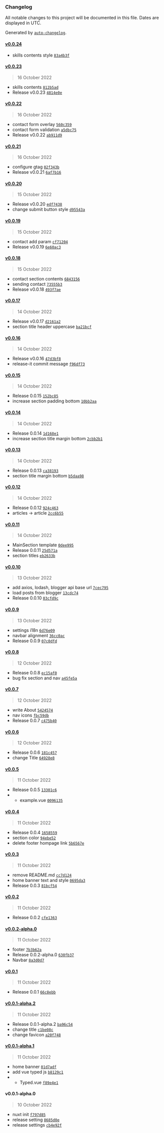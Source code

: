 ### Changelog

All notable changes to this project will be documented in this file. Dates are displayed in UTC.

Generated by [`auto-changelog`](https://github.com/CookPete/auto-changelog).

#### [v0.0.24](https://github.com/Kunie-dev/Kunie-dev.github.io/compare/v0.0.23...v0.0.24)

- skills contents style [`83a4b3f`](https://github.com/Kunie-dev/Kunie-dev.github.io/commit/83a4b3f622c2ccaf2e0ab2b647a9a844a5cebcc8)

#### [v0.0.23](https://github.com/Kunie-dev/Kunie-dev.github.io/compare/v0.0.22...v0.0.23)

> 16 October 2022

- skills contents [`812b5ad`](https://github.com/Kunie-dev/Kunie-dev.github.io/commit/812b5adbeeecddd92ee2d4a715e69b108411729a)
- Release v0.0.23 [`4814e0e`](https://github.com/Kunie-dev/Kunie-dev.github.io/commit/4814e0e3f501ace5a88ab2e2f87ac2d04881ef60)

#### [v0.0.22](https://github.com/Kunie-dev/Kunie-dev.github.io/compare/v0.0.21...v0.0.22)

> 16 October 2022

- contact form overlay [`560c359`](https://github.com/Kunie-dev/Kunie-dev.github.io/commit/560c359a4550d8a162e033c73eae2f1423c2a7dd)
- contact form validation [`a5dbc75`](https://github.com/Kunie-dev/Kunie-dev.github.io/commit/a5dbc75cd49f29ba734904696307b4bd96bf440e)
- Release v0.0.22 [`ab911d9`](https://github.com/Kunie-dev/Kunie-dev.github.io/commit/ab911d9b097758cb9fe1f8765997aae4aea1f031)

#### [v0.0.21](https://github.com/Kunie-dev/Kunie-dev.github.io/compare/v0.0.20...v0.0.21)

> 16 October 2022

- configure gtag [`02f343b`](https://github.com/Kunie-dev/Kunie-dev.github.io/commit/02f343b4a5a6980cffd90a5d5356947728bc1f55)
- Release v0.0.21 [`6af7b16`](https://github.com/Kunie-dev/Kunie-dev.github.io/commit/6af7b16b4177aa9e91dd4762dc0595861045ed74)

#### [v0.0.20](https://github.com/Kunie-dev/Kunie-dev.github.io/compare/v0.0.19...v0.0.20)

> 15 October 2022

- Release v0.0.20 [`edf7438`](https://github.com/Kunie-dev/Kunie-dev.github.io/commit/edf74387df6e514dded1c301436e5a5bd86335c3)
- change submit button style [`d95543a`](https://github.com/Kunie-dev/Kunie-dev.github.io/commit/d95543a779dc430e37aa1de7dc9211e72c7b28ce)

#### [v0.0.19](https://github.com/Kunie-dev/Kunie-dev.github.io/compare/v0.0.18...v0.0.19)

> 15 October 2022

- contact add param [`cf71204`](https://github.com/Kunie-dev/Kunie-dev.github.io/commit/cf71204ba33a37092483fc5fc53da7ffd91ca23c)
- Release v0.0.19 [`6e60ac3`](https://github.com/Kunie-dev/Kunie-dev.github.io/commit/6e60ac3146bb079402874cddc27c1f87ced09485)

#### [v0.0.18](https://github.com/Kunie-dev/Kunie-dev.github.io/compare/v0.0.17...v0.0.18)

> 15 October 2022

- contact section contents [`6843156`](https://github.com/Kunie-dev/Kunie-dev.github.io/commit/6843156880b1363d415fbd06525e9ac8a8b51a3f)
- sending contact [`73555b3`](https://github.com/Kunie-dev/Kunie-dev.github.io/commit/73555b3fbd4c9c59bbc33be838cfd2aecd1cfea3)
- Release v0.0.18 [`493f7ae`](https://github.com/Kunie-dev/Kunie-dev.github.io/commit/493f7ae8a2da49343d0b4c3ff0153568e59081bc)

#### [v0.0.17](https://github.com/Kunie-dev/Kunie-dev.github.io/compare/v0.0.16...v0.0.17)

> 14 October 2022

- Release v0.0.17 [`d2161a2`](https://github.com/Kunie-dev/Kunie-dev.github.io/commit/d2161a2a6b5a11a16b6f006d7d0eecbe94e6c8b2)
- section title header uppercase [`ba21bcf`](https://github.com/Kunie-dev/Kunie-dev.github.io/commit/ba21bcf23b88a6fbf0c73dddbfc7bd434174557a)

#### [v0.0.16](https://github.com/Kunie-dev/Kunie-dev.github.io/compare/v0.0.15...v0.0.16)

> 14 October 2022

- Release v0.0.16 [`47d3bf8`](https://github.com/Kunie-dev/Kunie-dev.github.io/commit/47d3bf88e7a46522f8c13c3bb02319a357074951)
- release-it commit message [`f96df73`](https://github.com/Kunie-dev/Kunie-dev.github.io/commit/f96df73271af550c7ef0864dd46d045624bff2f0)

#### [v0.0.15](https://github.com/Kunie-dev/Kunie-dev.github.io/compare/v0.0.14...v0.0.15)

> 14 October 2022

- Release 0.0.15 [`152bc85`](https://github.com/Kunie-dev/Kunie-dev.github.io/commit/152bc853870707da3ea60f8e3596c4845d6e3987)
- increase section padding bottom [`10bb2aa`](https://github.com/Kunie-dev/Kunie-dev.github.io/commit/10bb2aa382b6ca355395ca243f2b53ac1d50494b)

#### [v0.0.14](https://github.com/Kunie-dev/Kunie-dev.github.io/compare/v0.0.13...v0.0.14)

> 14 October 2022

- Release 0.0.14 [`1d168e1`](https://github.com/Kunie-dev/Kunie-dev.github.io/commit/1d168e1c52d93cb7dbedcbf1e107e817ac84c977)
- increase section title margin bottom [`2cbb2b1`](https://github.com/Kunie-dev/Kunie-dev.github.io/commit/2cbb2b1f1a23171b6ee143bce25ddbdb37886e52)

#### [v0.0.13](https://github.com/Kunie-dev/Kunie-dev.github.io/compare/v0.0.12...v0.0.13)

> 14 October 2022

- Release 0.0.13 [`ca38193`](https://github.com/Kunie-dev/Kunie-dev.github.io/commit/ca381939c2e813168e3288aefd93a7b3bcff69d8)
- section title margin bottom [`b5daa98`](https://github.com/Kunie-dev/Kunie-dev.github.io/commit/b5daa98e6cd6709c8db988d8dc6f960f2d275697)

#### [v0.0.12](https://github.com/Kunie-dev/Kunie-dev.github.io/compare/v0.0.11...v0.0.12)

> 14 October 2022

- Release 0.0.12 [`924c463`](https://github.com/Kunie-dev/Kunie-dev.github.io/commit/924c463f64163702278b2261727af0f56baf4019)
- articles -&gt; article [`2cc6b55`](https://github.com/Kunie-dev/Kunie-dev.github.io/commit/2cc6b55250e8023e3349cf25f3a8f25ae64c42fe)

#### [v0.0.11](https://github.com/Kunie-dev/Kunie-dev.github.io/compare/v0.0.10...v0.0.11)

> 14 October 2022

- MainSection template [`0dee995`](https://github.com/Kunie-dev/Kunie-dev.github.io/commit/0dee9958080bb0c985198f9d2b09d4e6350ede33)
- Release 0.0.11 [`25d571a`](https://github.com/Kunie-dev/Kunie-dev.github.io/commit/25d571a968137d039de2f1ae8806ddcac92d9a5f)
- section titles [`eb2633b`](https://github.com/Kunie-dev/Kunie-dev.github.io/commit/eb2633b08c90d5303bf9982b606a41e847b9c0ad)

#### [v0.0.10](https://github.com/Kunie-dev/Kunie-dev.github.io/compare/v0.0.9...v0.0.10)

> 13 October 2022

- add axios, lodash, blogger api base url [`7cec795`](https://github.com/Kunie-dev/Kunie-dev.github.io/commit/7cec79541266dcf5a31bdff9815ee9f3369f8c30)
- load posts from blogger [`13cdc74`](https://github.com/Kunie-dev/Kunie-dev.github.io/commit/13cdc7426c8bea53f940a7ff1492a08dc70ed130)
- Release 0.0.10 [`03cfd9c`](https://github.com/Kunie-dev/Kunie-dev.github.io/commit/03cfd9c3e149c197f67ff9b6aa8fa6d29bf5b811)

#### [v0.0.9](https://github.com/Kunie-dev/Kunie-dev.github.io/compare/v0.0.8...v0.0.9)

> 13 October 2022

- settings i18n [`6d76e09`](https://github.com/Kunie-dev/Kunie-dev.github.io/commit/6d76e09aa636c7844087db669113fc3bd7dec491)
- navbar alignment [`36cc0ac`](https://github.com/Kunie-dev/Kunie-dev.github.io/commit/36cc0acfb01d4d7a3b08039a530782dce3282311)
- Release 0.0.9 [`07c0dfd`](https://github.com/Kunie-dev/Kunie-dev.github.io/commit/07c0dfd5f765eed280102c4492fc3f61fb0e2ef4)

#### [v0.0.8](https://github.com/Kunie-dev/Kunie-dev.github.io/compare/v0.0.7...v0.0.8)

> 12 October 2022

- Release 0.0.8 [`ec15af0`](https://github.com/Kunie-dev/Kunie-dev.github.io/commit/ec15af0e75c310d370aa54e5a0bed20bd81af3f0)
- bug fix section and nav [`a45fe5a`](https://github.com/Kunie-dev/Kunie-dev.github.io/commit/a45fe5a296d69f683144790dff71f3870c8f30c7)

#### [v0.0.7](https://github.com/Kunie-dev/Kunie-dev.github.io/compare/v0.0.6...v0.0.7)

> 12 October 2022

- write About [`5424574`](https://github.com/Kunie-dev/Kunie-dev.github.io/commit/5424574b95675b85ede220b6e1c79db40a14734b)
- nav icons [`fbc59db`](https://github.com/Kunie-dev/Kunie-dev.github.io/commit/fbc59db40f1281065bccf1cc812200eb5ec54344)
- Release 0.0.7 [`c475b40`](https://github.com/Kunie-dev/Kunie-dev.github.io/commit/c475b408b6555dd26775f824edb99a963df0deb6)

#### [v0.0.6](https://github.com/Kunie-dev/Kunie-dev.github.io/compare/v0.0.5...v0.0.6)

> 12 October 2022

- Release 0.0.6 [`181c457`](https://github.com/Kunie-dev/Kunie-dev.github.io/commit/181c457be90e290e53ab6eb8aa54588e000958ea)
- change Title [`64928e8`](https://github.com/Kunie-dev/Kunie-dev.github.io/commit/64928e854451dccd1b4fae799d54b3a0db08809a)

#### [v0.0.5](https://github.com/Kunie-dev/Kunie-dev.github.io/compare/v0.0.4...v0.0.5)

> 11 October 2022

- Release 0.0.5 [`13301c6`](https://github.com/Kunie-dev/Kunie-dev.github.io/commit/13301c6de44e9af232b2d532ce517c56b0736fd7)
- + example.vue [`0096135`](https://github.com/Kunie-dev/Kunie-dev.github.io/commit/00961350682dcc0dd74049a631d6fc592aa29218)

#### [v0.0.4](https://github.com/Kunie-dev/Kunie-dev.github.io/compare/v0.0.3...v0.0.4)

> 11 October 2022

- Release 0.0.4 [`1658559`](https://github.com/Kunie-dev/Kunie-dev.github.io/commit/16585595a2b45aabeb65dce4e2c03e141205c2b4)
- section color [`94ebe52`](https://github.com/Kunie-dev/Kunie-dev.github.io/commit/94ebe528a8b5f3ba3a31f9975226d392deab671f)
- delete footer hompage link [`5b6567e`](https://github.com/Kunie-dev/Kunie-dev.github.io/commit/5b6567e261c667717c378c7d5cf8f148ca7f8781)

#### [v0.0.3](https://github.com/Kunie-dev/Kunie-dev.github.io/compare/v0.0.2...v0.0.3)

> 11 October 2022

- remove README.md [`cc7d124`](https://github.com/Kunie-dev/Kunie-dev.github.io/commit/cc7d12477e0477d3ed86a94c0086b170baf4d0ec)
- home banner text and style [`0695da3`](https://github.com/Kunie-dev/Kunie-dev.github.io/commit/0695da3afbfd716c61ffe284167de059ac3ea005)
- Release 0.0.3 [`81bcf54`](https://github.com/Kunie-dev/Kunie-dev.github.io/commit/81bcf54bda4690d82ebe5e160c728b66b97c961b)

#### [v0.0.2](https://github.com/Kunie-dev/Kunie-dev.github.io/compare/v0.0.2-alpha.0...v0.0.2)

> 11 October 2022

- Release 0.0.2 [`cfe1363`](https://github.com/Kunie-dev/Kunie-dev.github.io/commit/cfe136331b8d7a07010c76e88b2ed8c70e36748f)

#### [v0.0.2-alpha.0](https://github.com/Kunie-dev/Kunie-dev.github.io/compare/v0.0.1...v0.0.2-alpha.0)

> 11 October 2022

- footer [`7b3b62a`](https://github.com/Kunie-dev/Kunie-dev.github.io/commit/7b3b62aa264cf2593b706981d40846452502132e)
- Release 0.0.2-alpha.0 [`630fb37`](https://github.com/Kunie-dev/Kunie-dev.github.io/commit/630fb37a5c3b879ae437b931f463faf8572623fb)
- Navbar [`8a3d0d7`](https://github.com/Kunie-dev/Kunie-dev.github.io/commit/8a3d0d7135ff7a1abd04dbd60d761f3b08e9cbd8)

#### [v0.0.1](https://github.com/Kunie-dev/Kunie-dev.github.io/compare/v0.0.1-alpha.2...v0.0.1)

> 11 October 2022

- Release 0.0.1 [`66c8ebb`](https://github.com/Kunie-dev/Kunie-dev.github.io/commit/66c8ebb0ae52ac7921aab06d8f642e3c2c7ae60f)

#### [v0.0.1-alpha.2](https://github.com/Kunie-dev/Kunie-dev.github.io/compare/v0.0.1-alpha.1...v0.0.1-alpha.2)

> 11 October 2022

- Release 0.0.1-alpha.2 [`ba96c54`](https://github.com/Kunie-dev/Kunie-dev.github.io/commit/ba96c54006a32ab8a8a8dbfe0cadaf1531416d53)
- change title [`c1be08c`](https://github.com/Kunie-dev/Kunie-dev.github.io/commit/c1be08c6e7aa31e93d8f4b86936adf4aa897caa6)
- change favicon [`a20f748`](https://github.com/Kunie-dev/Kunie-dev.github.io/commit/a20f7482ca6f22fc92f0d3108caadfda14d49294)

#### [v0.0.1-alpha.1](https://github.com/Kunie-dev/Kunie-dev.github.io/compare/v0.0.1-alpha.0...v0.0.1-alpha.1)

> 11 October 2022

- home banner [`01d7adf`](https://github.com/Kunie-dev/Kunie-dev.github.io/commit/01d7adf43c59f34fdb81edd6df1a5e02adfd97e9)
- add vue typed js [`b8129c1`](https://github.com/Kunie-dev/Kunie-dev.github.io/commit/b8129c1593e931cc0d871d2368610c2223a87c2f)
- + Typed.vue [`f89e4e1`](https://github.com/Kunie-dev/Kunie-dev.github.io/commit/f89e4e1470404fd6220e679dc1c2e767583fd1f2)

#### v0.0.1-alpha.0

> 10 October 2022

- nuxt init [`f797d85`](https://github.com/Kunie-dev/Kunie-dev.github.io/commit/f797d853e0c42e6687176218cd175d44986149b6)
- release setting [`8685d0e`](https://github.com/Kunie-dev/Kunie-dev.github.io/commit/8685d0ea1bba0990fdfce604ebe1d6c5a0d1c72d)
- release settings [`cb4e92f`](https://github.com/Kunie-dev/Kunie-dev.github.io/commit/cb4e92fbe3a71e9b6458a672aeac2004d7ec1226)
